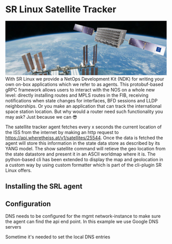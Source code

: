 # SR Linux Satellite Tracker
![](./img/srl2.jpg)
With SR Linux we provide a NetOps Development Kit (NDK) for writing your own on-box applications which we refer to as agents. This protobuf-based gRPC framework allows users to interact with 
the NOS on a whole new level: directly installing routes and MPLS routes in the FIB, receiving notifications when state changes for interfaces, BFD sessions and LLDP neighborships. Or you make an application that can track the international space station location. But why would a router need such functionality you may ask? Just because we can :sunglasses:

The satellite tracker agent fetches every x seconds the current location of the ISS from the internet by making an http request to https://api.wheretheiss.at/v1/satellites/25544. Once the data is fetched the agent will store this information in the state data store as described by its YANG model. The show satellite command will retieve the geo location from the state datastore and present it in an ASCII worldmap where it is. The python-based cli has been extended to display the map and geolocation in a custom way by using custom formatter which is part of the cli-plugin SR Linux offers.
## Installing the SRL agent

## Configuration
DNS needs to be configured for the mgmt network-instance to make sure the agent can find the api end point. In this example we use Google DNS servers

Sometime it's needed to set the local DNS entries

